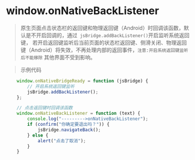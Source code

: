# window.onNativeBackListener
> 原生页面点击状态栏的返回键和物理返回键（Android）时回调该函数，默认是不开启回调的，通过` jsBridge.addBackListener()`开启监听系统返回键，
  若开启返回键监听后当前页面的状态栏返回键、侧滑关闭、物理返回键（Android）将失效，不再处理内部的返回事件，`注意:开启系统返回键监听后不能移除`
  其他界面不受到影响。


> 示例代码
```js
    window.onNativeBridgeReady = function (jsBridge) {
        // 开启系统返回键监听
        jsBridge.addBackListener();
    };

    // 点击返回键时回调该函数
    window.onNativeBackListener = function (text) {
        console.log("--------->onNativeBackListener");
        if (confirm("你确定要退出吗？")) {
            jsBridge.navigateBack();
        } else {
            alert("点击了取消");
        }
    }
```
